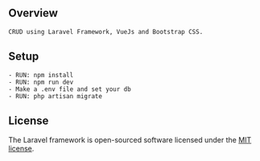 
## Overview
    CRUD using Laravel Framework, VueJs and Bootstrap CSS.

## Setup
    - RUN: npm install
    - RUN: npm run dev
    - Make a .env file and set your db
    - RUN: php artisan migrate



## License

The Laravel framework is open-sourced software licensed under the [MIT license](https://opensource.org/licenses/MIT).

